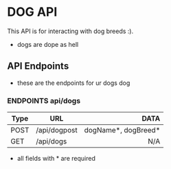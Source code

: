 
# DOG API

This API is for interacting with dog breeds :).

* dogs are dope as hell

## API Endpoints

* these are the endpoints for ur dogs dog

### ENDPOINTS api/dogs

| Type   | URL    | DATA   |
| ------ | ------    | -----: |
|  POST  |  /api/dogpost  |   dogName*, dogBreed*  |
|  GET  |  /api/dogs      |   N/A  |

* all fields with * are required